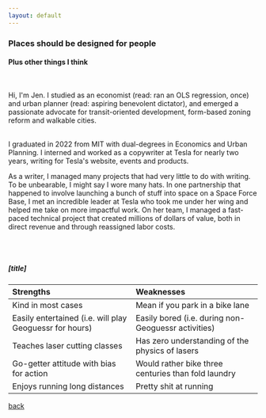 ```yaml
---
layout: default
---
```


### Places should be designed for people
#### Plus other things I think

<br />

Hi, I'm Jen. I studied as an economist (read: ran an OLS regression, once) and urban planner (read: aspiring benevolent dictator), and emerged a passionate advocate for transit-oriented development, form-based zoning reform and walkable cities.
<br />
<br />

I graduated in 2022 from MIT with dual-degrees in Economics and Urban Planning. I interned and worked as a copywriter at Tesla for nearly two years, writing for Tesla's website, events and products.

As a writer, I managed many projects that had very little to do with writing. To be unbearable, I might say I wore many hats. In one partnership that happened to involve launching a bunch of stuff into space on a Space Force Base, I met an incredible leader at Tesla who took me under her wing and helped me take on more impactful work. On her team, I managed a fast-paced technical project that created millions of dollars of value, both in direct revenue and through reassigned labor costs.

<br /><br />

##### [title]

| Strengths | Weaknesses |
| :---- | :---- |
| Kind in most cases | Mean if you park in a bike lane |
| Easily entertained (i.e. will play Geoguessr for hours) | Easily bored (i.e. during non-Geoguessr activities) |
| Teaches laser cutting classes | Has zero understanding of the physics of lasers |
| Go-getter attitude with bias for action | Would rather bike three centuries than fold laundry |
| Enjoys running long distances | Pretty shit at running |



[back](./)
